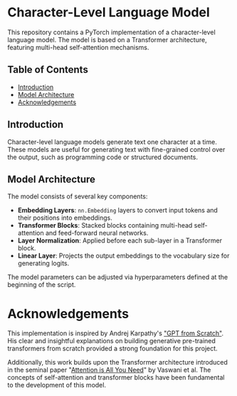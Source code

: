 # Character-Level Language Model

This repository contains a PyTorch implementation of a character-level language model. The model is based on a Transformer architecture, featuring multi-head self-attention mechanisms.

## Table of Contents

- [Introduction](#introduction)
- [Model Architecture](#model-architecture)
- [Acknowledgements](#acknowledgements)

## Introduction

Character-level language models generate text one character at a time. These models are useful for generating text with fine-grained control over the output, such as programming code or structured documents.

## Model Architecture

The model consists of several key components:

- **Embedding Layers**: `nn.Embedding` layers to convert input tokens and their positions into embeddings.
- **Transformer Blocks**: Stacked blocks containing multi-head self-attention and feed-forward neural networks.
- **Layer Normalization**: Applied before each sub-layer in a Transformer block.
- **Linear Layer**: Projects the output embeddings to the vocabulary size for generating logits.

The model parameters can be adjusted via hyperparameters defined at the beginning of the script.

# Acknowledgements

This implementation is inspired by Andrej Karpathy's ["GPT from Scratch"](https://github.com/karpathy/ng-video-lecture). His clear and insightful explanations on building generative pre-trained transformers from scratch provided a strong foundation for this project.

Additionally, this work builds upon the Transformer architecture introduced in the seminal paper "[Attention is All You Need](https://arxiv.org/abs/1706.03762)" by Vaswani et al. The concepts of self-attention and transformer blocks have been fundamental to the development of this model.
